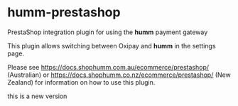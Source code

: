 # humm-prestashop

PrestaShop integration plugin for using the **humm** payment gateway

This plugin allows switching between Oxipay and **humm** in the settings page.

Please see https://docs.shophumm.com.au/ecommerce/prestashop/ (Australian) or https://docs.shophumm.co.nz/ecommerce/prestashop/ (New Zealand) for information on how to use this plugin. 

this is a new version